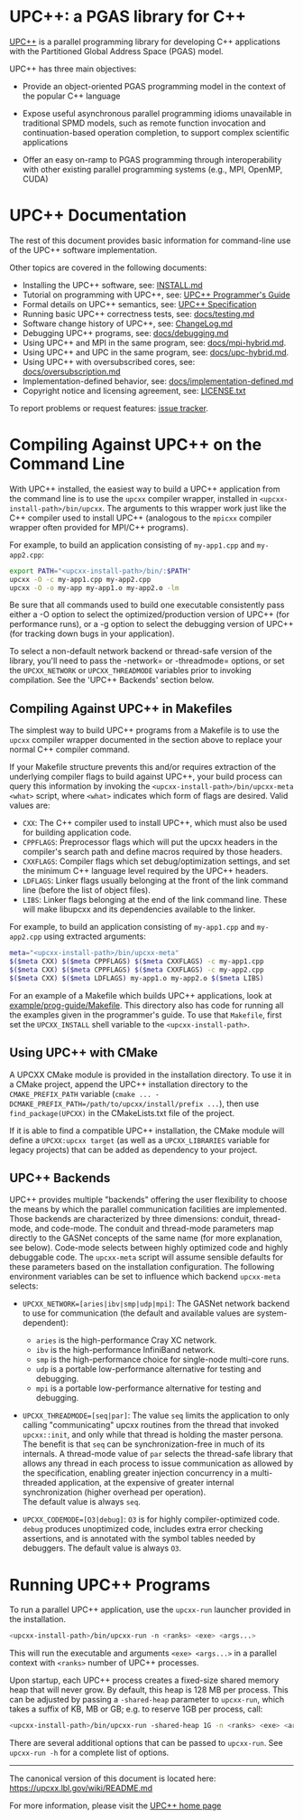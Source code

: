 # UPC\+\+: a PGAS library for C\+\+ #

[UPC++](https://upcxx.lbl.gov) is a parallel programming library for developing
C++ applications with the Partitioned Global Address Space (PGAS) model.

UPC++ has three main objectives:

* Provide an object-oriented PGAS programming model in the context of the
  popular C++ language

* Expose useful asynchronous parallel programming idioms unavailable in
  traditional SPMD models, such as remote function invocation and
  continuation-based operation completion, to support complex scientific
  applications
 
* Offer an easy on-ramp to PGAS programming through interoperability with other
  existing parallel programming systems (e.g., MPI, OpenMP, CUDA)

# UPC++ Documentation

The rest of this document provides basic information for command-line
use of the UPC++ software implementation.

Other topics are covered in the following documents:

* Installing the UPC++ software, see: [INSTALL.md](INSTALL.md)
* Tutorial on programming with UPC++, see: [UPC++ Programmer's Guide](docs/guide.pdf)
* Formal details on UPC++ semantics, see: [UPC++ Specification](docs/spec.pdf)
* Running basic UPC++ correctness tests, see: [docs/testing.md](docs/testing.md)
* Software change history of UPC++, see: [ChangeLog.md](ChangeLog.md)
* Debugging UPC++ programs, see: [docs/debugging.md](docs/debugging.md)
* Using UPC++ and MPI in the same program, see: [docs/mpi-hybrid.md](docs/mpi-hybrid.md).
* Using UPC++ and UPC in the same program, see: [docs/upc-hybrid.md](docs/upc-hybrid.md).
* Using UPC++ with oversubscribed cores, see: [docs/oversubscription.md](docs/oversubscription.md)
* Implementation-defined behavior, see: [docs/implementation-defined.md](docs/implementation-defined.md) 
* Copyright notice and licensing agreement, see: [LICENSE.txt](LICENSE.txt)

To report problems or request features: [issue tracker](https://upcxx-bugs.lbl.gov).

# Compiling Against UPC\+\+ on the Command Line

With UPC\+\+ installed, the easiest way to build a UPC++ application from the
command line is to use the `upcxx` compiler wrapper, installed in 
`<upcxx-install-path>/bin/upcxx`. The arguments to this wrapper work
just like the C++ compiler used to install UPC++ (analogous to the
`mpicxx` compiler wrapper often provided for MPI/C++ programs).

For example, to build an application consisting of `my-app1.cpp` and
`my-app2.cpp`:

```bash
export PATH="<upcxx-install-path>/bin/:$PATH"
upcxx -O -c my-app1.cpp my-app2.cpp
upcxx -O -o my-app my-app1.o my-app2.o -lm
```

Be sure that all commands used to build one executable consistently pass either
a -O option to select the optimized/production version of UPC++ (for
performance runs), or a -g option to select the debugging version of UPC++
(for tracking down bugs in your application).

To select a non-default network backend or thread-safe version of the library, 
you'll need to pass the -network= or -threadmode= options, or set the
`UPCXX_NETWORK` or `UPCXX_THREADMODE` variables prior to invoking compilation.
See the 'UPC++ Backends' section below.

## Compiling Against UPC\+\+ in Makefiles

The simplest way to build UPC++ programs from a Makefile is to use the 
`upcxx` compiler wrapper documented in the section above to replace your
normal C++ compiler command.

If your Makefile structure prevents this and/or requires extraction of the 
underlying compiler flags to build against UPC++, your build process can 
query this information by invoking the
`<upcxx-install-path>/bin/upcxx-meta <what>` script, where `<what>` indicates
which form of flags are desired. Valid values are:

* `CXX`: The C++ compiler used to install UPC++, which must also be used for
  building application code.
* `CPPFLAGS`: Preprocessor flags which will put the upcxx headers in the
  compiler's search path and define macros required by those headers.
* `CXXFLAGS`: Compiler flags which set debug/optimization settings, and
  set the minimum C++ language level required by the UPC++ headers.
* `LDFLAGS`: Linker flags usually belonging at the front of the link command
  line (before the list of object files).
* `LIBS`: Linker flags belonging at the end of the link command line. These
  will make libupcxx and its dependencies available to the linker.

For example, to build an application consisting of `my-app1.cpp` and
`my-app2.cpp` using extracted arguments:

```bash
meta="<upcxx-install-path>/bin/upcxx-meta"
$($meta CXX) $($meta CPPFLAGS) $($meta CXXFLAGS) -c my-app1.cpp
$($meta CXX) $($meta CPPFLAGS) $($meta CXXFLAGS) -c my-app2.cpp
$($meta CXX) $($meta LDFLAGS) my-app1.o my-app2.o $($meta LIBS)
```

For an example of a Makefile which builds UPC++ applications, look at
[example/prog-guide/Makefile](example/prog-guide/Makefile). This directory also
has code for running all the examples given in the programmer's guide. To use
that `Makefile`, first set the `UPCXX_INSTALL` shell variable to the
`<upcxx-install-path>`.

## Using UPC++ with CMake

A UPCXX CMake module is provided in the installation directory. To use it
in a CMake project, append the UPC++ installation directory to the
`CMAKE_PREFIX_PATH` variable 
(`cmake ... -DCMAKE_PREFIX_PATH=/path/to/upcxx/install/prefix ...`), 
then use `find_package(UPCXX)` in the
CMakeLists.txt file of the project.

If it is able to find a compatible UPC++ installation, the CMake module
will define a `UPCXX:upcxx target` (as well as a `UPCXX_LIBRARIES`
variable for legacy projects) that can be added as dependency to
your project.

## UPC\+\+ Backends

UPC\+\+ provides multiple "backends" offering the user flexibility to choose the
means by which the parallel communication facilities are implemented. Those
backends are characterized by three dimensions: conduit, thread-mode, and
code-mode. The conduit and thread-mode parameters map directly to the GASNet
concepts of the same name (for more explanation, see below). Code-mode selects
between highly optimized code and highly debuggable code. The `upcxx-meta`
script will assume sensible defaults for these parameters based on the
installation configuration. The following environment variables can be set to
influence which backend `upcxx-meta` selects:

* `UPCXX_NETWORK=[aries|ibv|smp|udp|mpi]`: The GASNet network backend to use
  for communication (the default and available values are system-dependent):
    * `aries` is the high-performance Cray XC network.
    * `ibv` is the high-performance InfiniBand network.
    * `smp` is the high-performance choice for single-node multi-core runs.
    * `udp` is a portable low-performance alternative for testing and debugging.
    * `mpi` is a portable low-performance alternative for testing and debugging. 

* `UPCXX_THREADMODE=[seq|par]`: The value `seq` limits the application to only
  calling "communicating" upcxx routines from the thread that invoked
  `upcxx::init`, and only while that thread is holding the master persona. The
  benefit is that `seq` can be synchronization-free in much of its internals. 
  A thread-mode value of `par` selects the thread-safe library that allows any
  thread in each process to issue communication as allowed by the specification,
  enabling greater injection concurrency in a multi-threaded application, at
  the expensive of greater internal synchronization (higher overhead per operation).  
  The default value is always `seq`.
  
* `UPCXX_CODEMODE=[O3|debug]`: `O3` is for highly compiler-optimized
  code. `debug` produces unoptimized code, includes extra error checking
  assertions, and is annotated with the symbol tables needed by debuggers. The
  default value is always `O3`.

# Running UPC\+\+ Programs

To run a parallel UPC\+\+ application, use the `upcxx-run` launcher provided in
the installation.

```bash
<upcxx-install-path>/bin/upcxx-run -n <ranks> <exe> <args...>
```

This will run the executable and arguments `<exe> <args...>` in a parallel
context with `<ranks>` number of UPC\+\+ processes.

Upon startup, each UPC\+\+ process creates a fixed-size shared memory heap that will never grow. By
default, this heap is 128 MB per process. This can be adjusted by passing a `-shared-heap` parameter
to `upcxx-run`, which takes a suffix of KB, MB or GB; e.g. to reserve 1GB per process, call:

```bash
<upcxx-install-path>/bin/upcxx-run -shared-heap 1G -n <ranks> <exe> <args...>
```

There are several additional options that can be passed to `upcxx-run`. 
See `upcxx-run -h` for a complete list of options.

--------------------------------------------------------------------------
The canonical version of this document is located here:
    https://upcxx.lbl.gov/wiki/README.md

For more information, please visit the [UPC++ home page](https://upcxx.lbl.gov)

